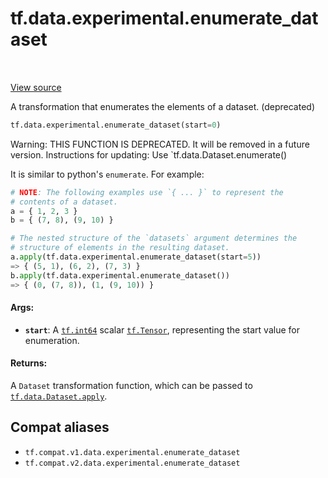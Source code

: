 <div itemscope itemtype="http://developers.google.com/ReferenceObject">
<meta itemprop="name" content="tf.data.experimental.enumerate_dataset" />
<meta itemprop="path" content="Stable" />
</div>

# tf.data.experimental.enumerate_dataset

<!-- Insert buttons and diff -->

<table class="tfo-notebook-buttons tfo-api" align="left">
</table>

<a target="_blank" href="/code/stable/tensorflow/python/data/experimental/ops/enumerate_ops.py">View source</a>



A transformation that enumerates the elements of a dataset. (deprecated)

``` python
tf.data.experimental.enumerate_dataset(start=0)
```



<!-- Placeholder for "Used in" -->

Warning: THIS FUNCTION IS DEPRECATED. It will be removed in a future version.
Instructions for updating:
Use `tf.data.Dataset.enumerate()

It is similar to python's `enumerate`.
For example:

```python
# NOTE: The following examples use `{ ... }` to represent the
# contents of a dataset.
a = { 1, 2, 3 }
b = { (7, 8), (9, 10) }

# The nested structure of the `datasets` argument determines the
# structure of elements in the resulting dataset.
a.apply(tf.data.experimental.enumerate_dataset(start=5))
=> { (5, 1), (6, 2), (7, 3) }
b.apply(tf.data.experimental.enumerate_dataset())
=> { (0, (7, 8)), (1, (9, 10)) }
```

#### Args:


* <b>`start`</b>: A <a href="../../../tf.md#int64"><code>tf.int64</code></a> scalar <a href="../../../tf/Tensor.md"><code>tf.Tensor</code></a>, representing the start value for
  enumeration.


#### Returns:

A `Dataset` transformation function, which can be passed to
<a href="../../../tf/data/Dataset.md#apply"><code>tf.data.Dataset.apply</code></a>.


## Compat aliases

* `tf.compat.v1.data.experimental.enumerate_dataset`
* `tf.compat.v2.data.experimental.enumerate_dataset`

